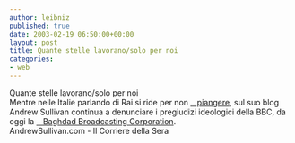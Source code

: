 ```yaml
---
author: leibniz
published: true
date: 2003-02-19 06:50:00+00:00
layout: post
title: Quante stelle lavorano/solo per noi 
categories:
- web
---
```


Quante stelle lavorano/solo per noi  
 Mentre nelle Italie parlando di Rai si ride per non  [   piangere][1], sul suo blog Andrew Sullivan continua a denunciare i pregiudizi ideologici della BBC, da oggi la  [   Baghdad Broadcasting Corporation][2].  
  AndrewSullivan.com - Il Corriere della Sera

[1]:	http://www.corriere.it/edicola/index.jsp?path=POLITICA&doc=RIP
[2]:	http://www.andrewsullivan.com/